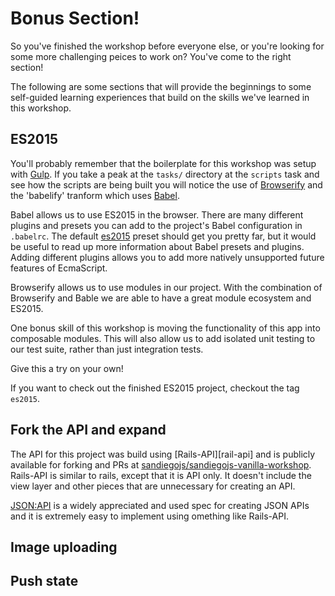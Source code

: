 # Bonus Section!

So you've finished the workshop before everyone else, or you're looking for some more challenging peices to work on? You've come to the right section!

The following are some sections that will provide the beginnings to some self-guided learning experiences that build on the skills we've learned in this workshop.

## ES2015

You'll probably remember that the boilerplate for this workshop was setup with [Gulp][gulp]. If you take a peak at the `tasks/` directory at the `scripts` task and see how the scripts are being built you will notice the use of [Browserify][browserify] and the 'babelify' tranform which uses [Babel][babel].

Babel allows us to use ES2015 in the browser. There are many different plugins and presets you can add to the project's Babel configuration in `.babelrc`. The default [es2015][babel-es2015] preset should get you pretty far, but it would be useful to read up more information about Babel presets and plugins. Adding different plugins allows you to add more natively unsupported future features of EcmaScript.

Browserify allows us to use modules in our project. With the combination of Browserify and Bable we are able to have a great module ecosystem and ES2015.

One bonus skill of this workshop is moving the functionality of this app into composable modules. This will also allow us to add isolated unit testing to our test suite, rather than just integration tests.

Give this a try on your own!

If you want to check out the finished ES2015 project, checkout the tag `es2015`.

## Fork the API and expand

The API for this project was build using [Rails-API][rail-api] and is publicly available for forking and PRs at [sandiegojs/sandiegojs-vanilla-workshop][sdjs-api]. Rails-API is similar to rails, except that it is API only. It doesn't include the view layer and other pieces that are unnecessary for creating an API.

[JSON:API][json-api] is a widely appreciated and used spec for creating JSON APIs and it is extremely easy to implement using omething like Rails-API.


## Image uploading

## Push state

[babel]: http://babeljs.io
[babel-es2015]: https://babeljs.io/docs/plugins/preset-es2015/
[browserify]: http://browserify.org/
[gulp]: http://gulpjs.com/
[json-api]: http://jsonapi.org/
[rails-api]: https://github.com/rails-api/rails-api
[sdjs-api]: http://github.com/sandiegojs/sandiegojs-vanilla-workshop